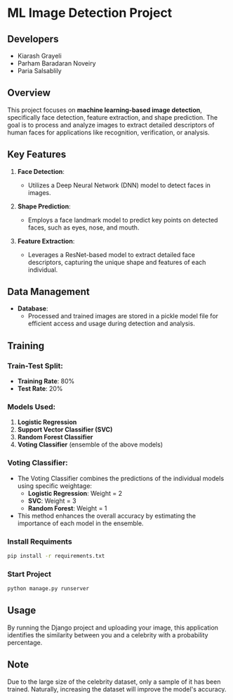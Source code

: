 # ML Image Detection Project

## Developers

-   Kiarash Grayeli
-   Parham Baradaran Noveiry
-   Paria Salsablily


## Overview

This project focuses on **machine learning-based image detection**, specifically face detection, feature extraction, and shape prediction. The goal is to process and analyze images to extract detailed descriptors of human faces for applications like recognition, verification, or analysis.

## Key Features

1. **Face Detection**:
   - Utilizes a Deep Neural Network (DNN) model to detect faces in images.

2. **Shape Prediction**:
   - Employs a face landmark model to predict key points on detected faces, such as eyes, nose, and mouth.

3. **Feature Extraction**:
   - Leverages a ResNet-based model to extract detailed face descriptors, capturing the unique shape and features of each individual.

## Data Management

- **Database**:
  - Processed and trained images are stored in a pickle model file for efficient access and usage during detection and analysis.

## Training

### Train-Test Split:
- **Training Rate**: 80%
- **Test Rate**: 20%

### Models Used:
1. **Logistic Regression**
2. **Support Vector Classifier (SVC)**
3. **Random Forest Classifier**
4. **Voting Classifier** (ensemble of the above models)

### Voting Classifier:
- The Voting Classifier combines the predictions of the individual models using specific weightage:
  - **Logistic Regression**: Weight = 2
  - **SVC**: Weight = 3
  - **Random Forest**: Weight = 1
- This method enhances the overall accuracy by estimating the importance of each model in the ensemble.

### Install Requiments
```bash
pip install -r requirements.txt
```
### Start Project
```bash
python manage.py runserver
```
## Usage
By running the Django project and uploading your image, this application identifies the similarity between you and a celebrity with a probability percentage.

## Note
Due to the large size of the celebrity dataset, only a sample of it has been trained. Naturally, increasing the dataset will improve the model's accuracy.
